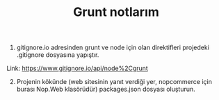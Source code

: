﻿---
layout: post
title:  "Grunt notlarım"
date:
categories: grunt sass postcss
---
1. gitignore.io adresinden grunt ve node için olan direktifleri projedeki .gitignore dosyasına yapıştır.

Link: https://www.gitignore.io/api/node%2Cgrunt

2. Projenin kökünde (web sitesinin yanıt verdiği yer, nopcommerce için burası Nop.Web klasörüdür)
packages.json dosyası oluşturun.